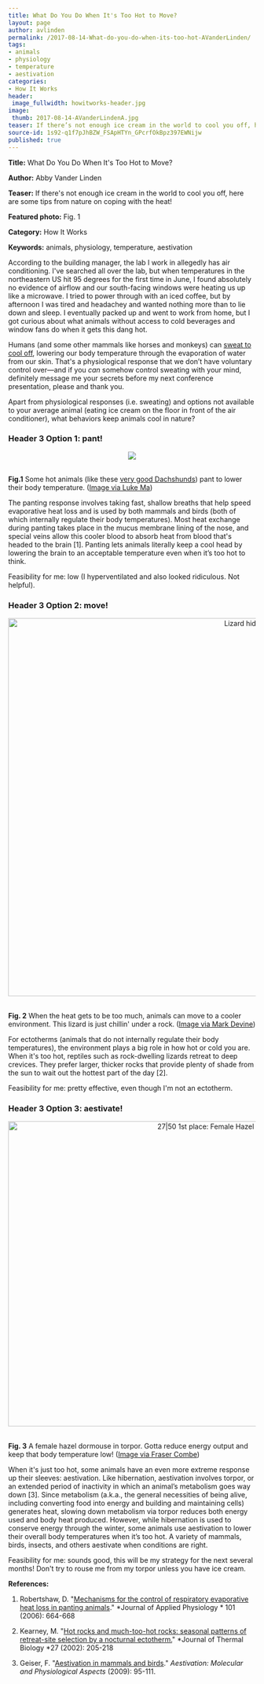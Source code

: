 ```yaml
---
title: What Do You Do When It's Too Hot to Move?
layout: page
author: avlinden
permalink: /2017-08-14-What-do-you-do-when-its-too-hot-AVanderLinden/
tags:
- animals
- physiology
- temperature
- aestivation
categories:
- How It Works
header:
 image_fullwidth: howitworks-header.jpg
image:
 thumb: 2017-08-14-AVanderLindenA.jpg
teaser: If there’s not enough ice cream in the world to cool you off, here are some tips from nature on coping with the heat!
source-id: 1s92-q1f7pJhBZW_FSApHTYn_GPcrfOkBpz397EWNijw
published: true
---
```

**Title:** What Do You Do When It's Too Hot to Move?

**Author:** Abby Vander Linden

**Teaser:** If there's not enough ice cream in the world to cool you off, here are some tips from nature on coping with the heat!

**Featured photo:**  Fig. 1

**Category:** How It Works

**Keywords:** animals, physiology, temperature, aestivation

According to the building manager, the lab I work in allegedly has air conditioning. I've searched all over the lab, but when temperatures in the northeastern US hit 95 degrees for the first time in June, I found absolutely no evidence of airflow and our south-facing windows were heating us up like a microwave. I tried to power through with an iced coffee, but by afternoon I was tired and headachey and wanted nothing more than to lie down and sleep. I eventually packed up and went to work from home, but I got curious about what animals without access to cold beverages and window fans do when it gets this dang hot. 

Humans (and some other mammals like horses and monkeys) can [sweat to cool off](http://www.smithsonianmag.com/science-nature/panting-pooping-8-weird-ways-animals-keep-cool-180952226/), lowering our body temperature through the evaporation of water from our skin. That's a physiological response that we don’t have voluntary control over—and if you *can* somehow control sweating with your mind, definitely message me your secrets before my next conference presentation, please and thank you. 

Apart from physiological responses (i.e. sweating) and options not available to your average animal (eating ice cream on the floor in front of the air conditioner), what behaviors keep animals cool in nature?

### Header 3 Option 1: pant!

<center><div style="text-align:center"><img src ="https://upload.wikimedia.org/wikipedia/commons/6/6e/Dachshund_doggy%2C_Taipei%2C_Taiwan_%288566592085%29.jpg"/></div></center><br>

**Fig.1** Some hot animals (like these [very good Dachshunds](http://thatslifesci.com/2016-11-30-Your-Dog-is-a-GMO-Wolf-VanderLinden/)) pant to lower their body temperature.  ([Image via Luke Ma](https://upload.wikimedia.org/wikipedia/commons/6/6e/Dachshund_doggy%2C_Taipei%2C_Taiwan_%288566592085%29.jpg)) 

The panting response involves taking fast, shallow breaths that help speed evaporative heat loss and is used by both mammals and birds (both of which internally regulate their body temperatures). Most heat exchange during panting takes place in the mucus membrane lining of the nose, and special veins allow this cooler blood to absorb heat from blood that's headed to the brain [1]. Panting lets animals literally keep a cool head by lowering the brain to an acceptable temperature even when it’s too hot to think. 

Feasibility for me: low (I hyperventilated and also looked ridiculous. Not helpful).

### Header 3 Option 2: move!

<center><a data-flickr-embed="true"  href="https://www.flickr.com/photos/majad3v/879190530" title="Lizard hiding under rock"><img src="https://farm2.staticflickr.com/1360/879190530_16857ace3a_b.jpg" width="1024" height="768" alt="Lizard hiding under rock"></a><script async src="//embedr.flickr.com/assets/client-code.js" charset="utf-8"></script></center><br>

**Fig. 2** When the heat gets to be too much, animals can move to a cooler environment. This lizard is just chillin' under a rock.  ([Image ](https://www.flickr.com/photos/majad3v/879190530)[via](https://www.flickr.com/photos/majad3v/879190530)[ Mark Devine](https://www.flickr.com/photos/majad3v/879190530))

For ectotherms (animals that do not internally regulate their body temperatures), the environment plays a big role in how hot or cold you are. When it's too hot, reptiles such as rock-dwelling lizards retreat to deep crevices. They prefer larger, thicker rocks that provide plenty of shade from the sun to wait out the hottest part of the day [2]. 

Feasibility for me: pretty effective, even though I'm not an ectotherm. 

### Header 3 Option 3: aestivate!

<center><a data-flickr-embed="true"  href="https://www.flickr.com/photos/mmu-engage/14720615587" title="27|50 1st place: Female Hazel Dormouse in torpor- Fraser Combe"><img src="https://farm4.staticflickr.com/3883/14720615587_bf2f436fdf_b.jpg" width="1024" height="620" alt="27|50 1st place: Female Hazel Dormouse in torpor- Fraser Combe"></a><script async src="//embedr.flickr.com/assets/client-code.js" charset="utf-8"></script></center><br>

**Fig. 3** A female hazel dormouse in torpor. Gotta reduce energy output and keep that body temperature low! ([Image via Fraser Combe](https://www.flickr.com/photos/mmu-engage/14720615587))

When it's just too hot, some animals have an even more extreme response up their sleeves: aestivation. Like hibernation, aestivation involves torpor, or an extended period of inactivity in which an animal’s metabolism goes way down [3]. Since metabolism (a.k.a., the general necessities of being alive, including converting food into energy and building and maintaining cells) generates heat, slowing down metabolism via torpor reduces both energy used and body heat produced. However, while hibernation is used to conserve energy through the winter, some animals use aestivation  to lower their overall body temperatures when it’s too hot. A variety of mammals, birds, insects, and others aestivate when conditions are right.

Feasibility for me: sounds good, this will be my strategy for the next several months! Don't try to rouse me from my torpor unless you have ice cream. 

**References:**

1. Robertshaw, D. "[Mechanisms for the control of respiratory evaporative heat loss in panting animals](http://jap.physiology.org/content/101/2/664)." *Journal of Applied Physiology * 101 (2006): 664-668

2. Kearney, M. "[Hot rocks and much-too-hot rocks: seasonal patterns of retreat-site selection by a nocturnal ectotherm.](http://www.sciencedirect.com/science/article/pii/S0306456501000857)" *Journal of Thermal Biology *27 (2002): 205-218

3. Geiser, F. "[Aestivation in mammals and birds](https://link.springer.com/chapter/10.1007/978-3-642-02421-4_5)." *Aestivation: Molecular and Physiological Aspects* (2009): 95-111. 

